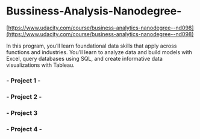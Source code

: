 


# Bussiness-Analysis-Nanodegree-

[https://www.udacity.com/course/business-analytics-nanodegree--nd098](https://www.udacity.com/course/business-analytics-nanodegree--nd098)



In this program, you’ll learn foundational data skills that apply across functions and industries. You’ll learn to analyze data and build models with Excel, query databases using SQL, and create informative data visualizations with Tableau.



###  - Project 1 - 

###  - Project 2 - 

###  - Project 3  

###  - Project 4 - 
